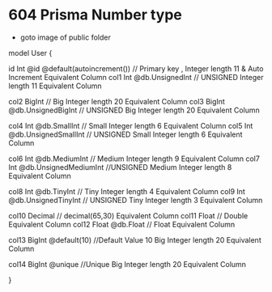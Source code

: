 # 604 Prisma Number type 
 - goto image of public folder

 model User {
  
  id Int @id @default(autoincrement()) // Primary key  , Integer length 11  & Auto Increment Equivalent Column
  col1 Int @db.UnsignedInt // UNSIGNED Integer length 11  Equivalent Column


  col2  BigInt  // Big Integer length 20  Equivalent Column
  col3  BigInt @db.UnsignedBigInt  // UNSIGNED Big Integer length 20  Equivalent Column
  
  col4  Int @db.SmallInt // Small Integer length 6 Equivalent Column
  col5  Int @db.UnsignedSmallInt // UNSIGNED Small Integer length 6 Equivalent Column

  col6  Int @db.MediumInt // Medium Integer length 9 Equivalent Column
  col7  Int @db.UnsignedMediumInt  //UNSIGNED Medium Integer length 8 Equivalent Column

  col8  Int @db.TinyInt  // Tiny Integer length 4 Equivalent Column
  col9  Int @db.UnsignedTinyInt // UNSIGNED Tiny Integer length 3 Equivalent Column

  col10 Decimal  // decimal(65,30) 	Equivalent Column
  col11 Float // Double Equivalent Column
  col12 Float @db.Float // Float Equivalent Column

  col13 BigInt @default(10) //Default Value 10 Big Integer length 20  Equivalent Column

  col14 BigInt @unique  //Unique Big Integer length 20  Equivalent Column

}